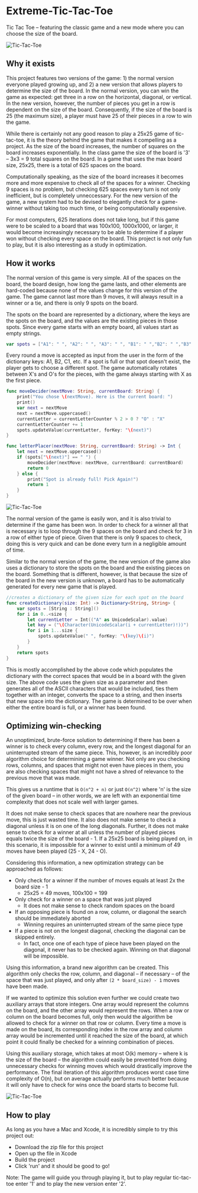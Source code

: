 # Extreme-Tic-Tac-Toe
Tic Tac Toe – featuring the classic game and a new mode where you can choose the size of the board.

![Tic-Tac-Toe](/tictactoe-images/11x11-2.png)

## Why it exists

This project features two versions of the game: 1) the normal version everyone played growing up, and 2) a new version that allows players to determine the size of the board. In the normal version, you can win the game as expected: get three in a row on the horizontal, diagonal, or vertical. In the new version, however, the number of pieces you get in a row is dependent on the size of the board. Consequently, if the size of the board is 25 (the maximum size), a player must have 25 of their pieces in a row to win the game. 

While there is certainly not any good reason to play a 25x25 game of tic-tac-toe, it is the theory behind the game that makes it compelling as a project. As the size of the board increases, the number of squares on the board increases exponentially. In the class game the size of the board is '3' – 3x3 = 9 total squares on the board. In a game that uses the max board size, 25x25, there is a total of 625 spaces on the board. 

Computationally speaking, as the size of the board increases it becomes more and more expensive to check all of the spaces for a winner. Checking 9 spaces is no problem, but checking 625 spaces every turn is not only inefficient, but is completely unneccessary. For the new version of the game, a new system had to be devised to elegantly check for a game-winner without taking too much time, or being computationally expensive. 

For most computers, 625 iterations does not take long, but if this game were to be scaled to a board that was 100x100, 1000x1000, or larger, it would become increasingly necessary to be able to determine if a player won without checking every space on the board. This project is not only fun to play, but it is also interesting as a study in optimization.

## How it works

The normal version of this game is very simple. All of the spaces on the board, the board design, how long the game lasts, and other elements are hard-coded because none of the values change for this version of the game. The game cannot last more than 9 moves, it will always result in a winner or a tie, and there is only 9 spots on the board.

The spots on the board are represented by a dictionary, where the keys are the spots on the board, and the values are the existing pieces in those spots. Since every game starts with an empty board, all values start as empty strings.

```Swift
var spots = ["A1": " ", "A2": " ", "A3": " ", "B1": " ","B2": " ","B3": " ","C1": " ","C2": " ", "C3": " "]
```
Every round a move is accepted as input from the user in the form of the dictionary keys: A1, B2, C1, etc. If a spot is full or that spot doesn't exist, the player gets to choose a different spot. The game automatically rotates between X's and O's for the pieces, with the game always starting with X as the first piece.

```Swift
func moveDecider(nextMove: String, currentBoard: String) {
    print("You chose \(nextMove). Here is the current board: ")
    print()
    var next = nextMove
    next = nextMove.uppercased()
    currentLetter = currentLetterCounter % 2 > 0 ? "O" : "X"
    currentLetterCounter += 1
    spots.updateValue(currentLetter, forKey: "\(next)")
}

func letterPlacer(nextMove: String, currentBoard: String) -> Int {
    let next = nextMove.uppercased()
    if (spots["\(next)"] == " ") {
        moveDecider(nextMove: nextMove, currentBoard: currentBoard)
        return 0
    } else {
        print("Spot is already full! Pick Again!")
        return 1
    }
}
```

![Tic-Tac-Toe](/tictactoe-images/classic.png)

The normal version of the game is easily won, and it is also trivial to determine if the game has been won. In order to check for a winner all that is necessary is to loop through the 9 spaces on the board and check for 3 in a row of either type of piece. Given that there is only 9 spaces to check, doing this is very quick and can be done every turn in a negligible amount of time.

Similar to the normal version of the game, the new version of the game also uses a dictionary to store the spots on the board and the existing pieces on the board. Something that is different, however, is that because the size of the board in the new version is unknown, a board has to be automatically generated for every new game that is played. 

```Swift
//creates a dictionary of the given size for each spot on the board
func createDictionary(size: Int) -> Dictionary<String, String> {
    var spots = [String : String]()
    for i in 0..<size {
        let currentLetter = Int(("A" as UnicodeScalar).value)
        let key = ("\(Character(UnicodeScalar(i + currentLetter)!))")
        for i in 1...size {
            spots.updateValue(" ", forKey: "\(key)\(i)")
        }
    }
    return spots
}
```
This is mostly accomplished by the above code which populates the dictionary with the correct spaces that would be in a board with the given size. The above code uses the given size as a parameter and then generates all of the ASCII characters that would be included, ties them together with an integer, converts the space to a string, and then inserts that new space into the dictionary. The game is determined to be over when either the entire board is full, or a winner has been found. 

## Optimizing win-checking

An unoptimized, brute-force solution to determining if there has been a winner is to check every column, every row, and the longest diagonal for an uninterrupted stream of the same piece. This, however, is an incredibly poor algorithm choice for determining a game winner. Not only are you checking rows, columns, and spaces that might not even have pieces in them, you are also checking spaces that might not have a shred of relevance to the previous move that was made. 

This gives us a runtime that is `O(n^2 + n)` or just `O(n^2)` where 'n' is the size of the given board – in other words, we are left with an exponential time complexity that does not scale well with larger games.

It does not make sense to check spaces that are nowhere near the previous move, this is just wasted time. It also does not make sense to check a diagonal unless it is on one of the long diagonals. Further, it does not make sense to check for a winner at all unless the number of played pieces equals twice the size of the board - 1. If a 25x25 board is being played on, in this scenario, it is impossible for a winner to exist until a minimum of 49 moves have been played (25 - X, 24 - O).

Considering this information, a new optimization strategy can be approached as follows: 

* Only check for a winner if the number of moves equals at least 2x the board size - 1
    * 25x25 = 49 moves, 100x100 = 199 
* Only check for a winner on a space that was just played
    *  It does not make sense to check random spaces on the board
* If an opposing piece is found on a row, column, or diagonal the search should be immediately aborted
    * Winning requires an uninterrupted stream of the same piece type
* If a piece is not on the longest diagonal, checking the diagonal can be skipped entirely.
    * In fact, once one of each type of piece have been played on the diagonal, it never has to be checked again. Winning on that diagonal will be impossible.

Using this information, a brand new algorithm can be created. This algorithm only checks the row, column, and diagonal – if necessary – of the space that was just played, and only after `(2 * board_size) - 1` moves have been made.

If we wanted to optimize this solution even further we could create two auxiliary arrays that store integers. One array would represent the columns on the board, and the other array would represent the rows. When a row or column on the board becomes full, only then would the algorithm be allowed to check for a winner on that row or column. Every time a move is made on the board, its corresponding index in the row array and column array would be incremented until it reached the size of the board, at which point it could finally be checked for a winning combination of pieces. 

Using this auxiliary storage, which takes at most O(k) memory – where k is the size of the board – the algorithm could easily be prevented from doing unnecessary checks for winning moves which would drastically improve the performance. The final iteration of this algorithm produces worst case time complexity of O(n), but on average actually performs much better because it will only have to check for wins once the board starts to become full.

![Tic-Tac-Toe](/tictactoe-images/win.png)


## How to play

As long as you have a Mac and Xcode, it is incredibly simple to try this project out: 

* Download the zip file for this project
* Open up the file in Xcode
* Build the project
* Click 'run' and it should be good to go!

Note: The game will guide you through playing it, but to play regular tic-tac-toe enter '1' and to play the new version enter '2'.
